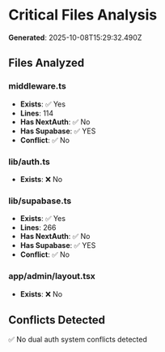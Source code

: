 # Critical Files Analysis

**Generated**: 2025-10-08T15:29:32.490Z

## Files Analyzed


### middleware.ts

- **Exists**: ✅ Yes
- **Lines**: 114
- **Has NextAuth**: ✅ No
- **Has Supabase**: ✅ YES
- **Conflict**: ✅ No


### lib/auth.ts

- **Exists**: ❌ No



### lib/supabase.ts

- **Exists**: ✅ Yes
- **Lines**: 266
- **Has NextAuth**: ✅ No
- **Has Supabase**: ✅ YES
- **Conflict**: ✅ No


### app/admin/layout.tsx

- **Exists**: ❌ No



## Conflicts Detected

✅ No dual auth system conflicts detected

